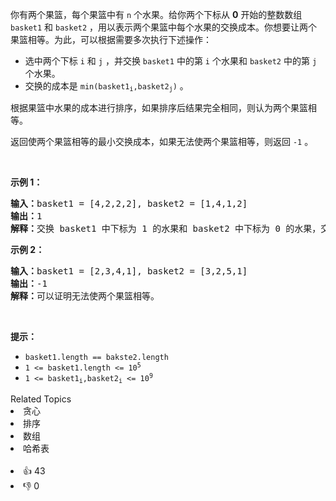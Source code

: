 <p>你有两个果篮，每个果篮中有 <code>n</code> 个水果。给你两个下标从 <strong>0</strong> 开始的整数数组 <code>basket1</code> 和 <code>basket2</code> ，用以表示两个果篮中每个水果的交换成本。你想要让两个果篮相等。为此，可以根据需要多次执行下述操作：</p>

<ul> 
 <li>选中两个下标 <code>i</code> 和 <code>j</code> ，并交换 <code>basket1</code> 中的第 <code>i</code> 个水果和 <code>basket2</code> 中的第 <code>j</code> 个水果。</li> 
 <li>交换的成本是 <code>min(basket1<sub>i</sub>,basket2<sub>j</sub>)</code> 。</li> 
</ul>

<p>根据果篮中水果的成本进行排序，如果排序后结果完全相同，则认为两个果篮相等。</p>

<p>返回使两个果篮相等的最小交换成本，如果无法使两个果篮相等，则返回<em> </em><code>-1</code><em> </em>。</p>

<p>&nbsp;</p>

<p><strong>示例 1：</strong></p>

<pre>
<strong>输入：</strong>basket1 = [4,2,2,2], basket2 = [1,4,1,2]
<strong>输出：</strong>1
<strong>解释：</strong>交换 basket1 中下标为 1 的水果和 basket2 中下标为 0 的水果，交换的成本为 1 。此时，basket1 = [4,1,2,2] 且 basket2 = [2,4,1,2] 。重排两个数组，发现二者相等。
</pre>

<p><strong>示例 2：</strong></p>

<pre>
<strong>输入：</strong>basket1 = [2,3,4,1], basket2 = [3,2,5,1]
<strong>输出：</strong>-1
<strong>解释：</strong>可以证明无法使两个果篮相等。
</pre>

<p>&nbsp;</p>

<p><strong>提示：</strong></p>

<ul> 
 <li><code>basket1.length == bakste2.length</code></li> 
 <li><code>1 &lt;= basket1.length &lt;= 10<sup>5</sup></code></li> 
 <li><code>1 &lt;= basket1<sub>i</sub>,basket2<sub>i</sub> &lt;= 10<sup>9</sup></code></li> 
</ul>

<div><div>Related Topics</div><div><li>贪心</li><li>排序</li><li>数组</li><li>哈希表</li></div></div><br><div><li>👍 43</li><li>👎 0</li></div>